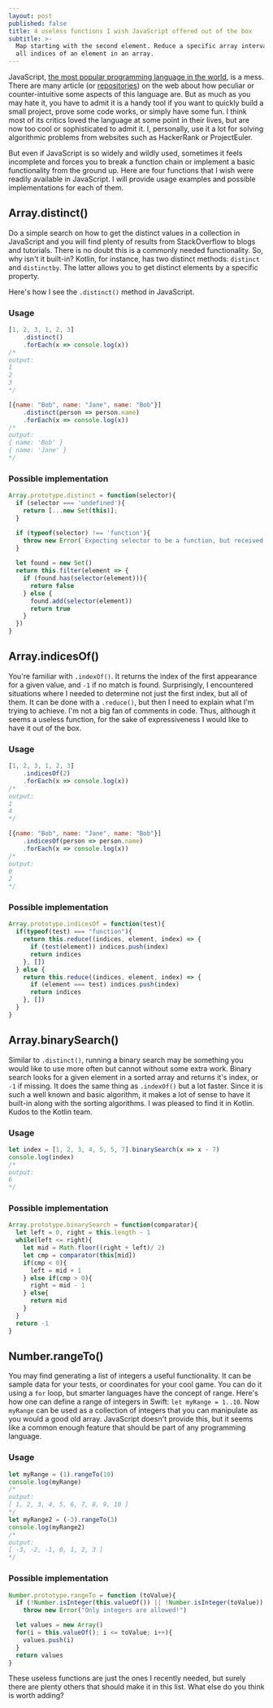 ```yaml
---
layout: post
published: false
title: 4 useless functions I wish JavaScript offered out of the box
subtitle: >-
  Map starting with the second element. Reduce a specific array interval. Get
  all indices of an element in an array.
---
```


JavaScript, [the most popular programming language in the world](https://insights.stackoverflow.com/survey/2019#technology), is a mess. There are many article (or [repositories](http://bit.ly/wtfjavascript)) on the web about how peculiar or counter-intuitive some aspects of this language are. But as much as you may hate it, you have to admit it is a handy tool if you want to quickly build a small project, prove some code works, or simply have some fun. I think most of its critics loved the language at some point in their lives, but are now too cool or sophisticated to admit it. I, personally, use it a lot for solving algorithmic problems from websites such as HackerRank or ProjectEuler.

But even if JavaScript is so widely and wildly used, sometimes it feels incomplete and forces you to break a function chain or implement a basic functionality from the ground up. Here are four functions that I wish were readily available in JavaScript. I will provide usage examples and possible implementations for each of them.


## Array.distinct()

Do a simple search on how to get the distinct values in a collection in JavaScript and you will find plenty of results from StackOverflow to blogs and tutorials. There is no doubt this is a commonly needed functionality. So, why isn't it built-in? Kotlin, for instance, has two distinct methods: `distinct` and `distinctby`. The latter allows you to get distinct elements by a specific property. 

Here's how I see the `.distinct()` method in JavaScript.

### Usage

``` javascript
[1, 2, 3, 1, 2, 3]
    .distinct()
	.forEach(x => console.log(x)) 
/*
output:
1
2
3
*/

[{name: "Bob", name: "Jane", name: "Bob"}]
    .distinct(person => person.name)
	.forEach(x => console.log(x)) 
/*
output:
{ name: 'Bob' }
{ name: 'Jane' }
*/

```

### Possible implementation

```javascript
Array.prototype.distinct = function(selector){
  if (selector === 'undefined'){
    return [...new Set(this)];
  }

  if (typeof(selector) !== 'function'){
    throw new Error(`Expecting selector to be a function, but received ${typeof(selector)} instead.`)
  }
  
  let found = new Set()
  return this.filter(element => {
    if (found.has(selector(element))){
      return false
    } else {
      found.add(selector(element))
      return true
    }
  })
}
```

## Array.indicesOf()

You're familiar with `.indexOf()`. It returns the index of the first appearance for a given value, and `-1` if no match is found. Surprisingly, I encountered situations where I needed to determine not just the first index, but all of them. It can be done with a `.reduce()`, but then I need to explain what I'm trying to achieve. I'm not a big fan of comments in code. Thus, although it seems a useless function, for the sake of expressiveness I would like to have it out of the box.

### Usage 
```javascript
[1, 2, 3, 1, 2, 3]
    .indicesOf(2)
	.forEach(x => console.log(x)) 
/*
output:
1
4
*/

[{name: "Bob", name: "Jane", name: "Bob"}]
    .indicesOf(person => person.name)
	.forEach(x => console.log(x)) 
/*
output:
0
2
*/
```

### Possible implementation

```javascript
Array.prototype.indicesOf = function(test){
  if(typeof(test) === "function"){
    return this.reduce((indices, element, index) => {
      if (test(element)) indices.push(index)
      return indices
    }, [])
  } else {
    return this.reduce((indices, element, index) => {
      if (element === test) indices.push(index)
      return indices
    }, [])
  }
}
```

## Array.binarySearch()

Similar to `.distinct()`, running a binary search may be something you would like to use more often but cannot without some extra work. Binary search looks for a given element in a sorted array and returns it's index, or `-1` if missing. It does the same thing as `.indexOf()` but a lot faster. Since it is such a well known and basic algorithm, it makes a lot of sense to have it built-in along with the sorting algorithms. I was pleased to find it in Kotlin. Kudos to the Kotlin team.

### Usage

```javascript
let index = [1, 2, 3, 4, 5, 5, 7].binarySearch(x => x - 7)
console.log(index)
/*
output:
6
*/
```

### Possible implementation

```javascript
Array.prototype.binarySearch = function(comparator){
  let left = 0, right = this.length - 1
  while(left <= right){
    let mid = Math.floor((right + left)/ 2)
    let cmp = comparator(this[mid])
    if(cmp < 0){
      left = mid + 1
    } else if(cmp > 0){
      right = mid - 1
    } else{
      return mid
    }
  }
  return -1
}
```

## Number.rangeTo()

You may find generating a list of integers a useful functionality. It can be sample data for your tests, or coordinates for your cool game. You can do it using a `for` loop, but smarter languages have the concept of range. Here's how one can define a range of integers in Swift: `let myRange = 1..10`. Now `myRange` can be used as a collection of integers that you can manipulate as you would a good old array. JavaScript doesn't provide this, but it seems like a common enough feature that should be part of any programming language.

### Usage

```javascript
let myRange = (1).rangeTo(10)
console.log(myRange)
/*
output:
[ 1, 2, 3, 4, 5, 6, 7, 8, 9, 10 ]
*/
let myRange2 = (-3).rangeTo(3)
console.log(myRange2)
/*
output:
[ -3, -2, -1, 0, 1, 2, 3 ]
*/
```

### Possible implementation
```javascript
Number.prototype.rangeTo = function (toValue){
  if (!Number.isInteger(this.valueOf()) || !Number.isInteger(toValue))
    throw new Error("Only integers are allowed!")

  let values = new Array()
  for(i = this.valueOf(); i <= toValue; i++){
    values.push(i)
  }
  return values
}
```

These useless functions are just the ones I recently needed, but surely there are plenty others that should make it in this list. What else do you think is worth adding?






